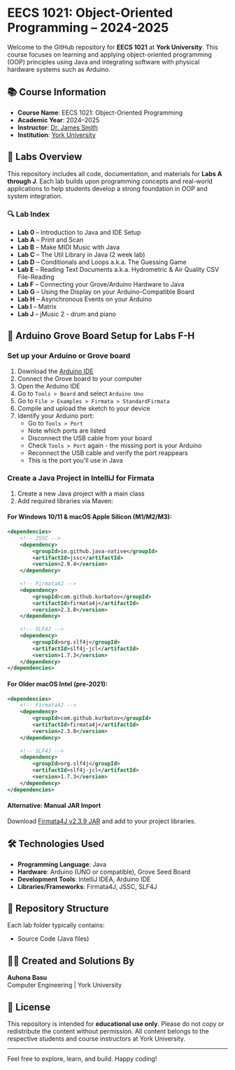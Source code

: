 # EECS 1021: Object-Oriented Programming – 2024-2025

Welcome to the GitHub repository for **EECS 1021** at **York University**. This course focuses on learning and applying object-oriented programming (OOP) principles using Java and integrating software with physical hardware systems such as Arduino.

## 📚 Course Information

- **Course Name**: EECS 1021: Object-Oriented Programming  
- **Academic Year**: 2024–2025  
- **Instructor**: [Dr. James Smith](https://lassonde.yorku.ca/users/drsmith)  
- **Institution**: [York University](https://www.yorku.ca)

## 🧪 Labs Overview

This repository includes all code, documentation, and materials for **Labs A through J**. Each lab builds upon programming concepts and real-world applications to help students develop a strong foundation in OOP and system integration.

### 🔍 Lab Index

- **Lab 0** – Introduction to Java and IDE Setup
- **Lab A** – Print and Scan
- **Lab B** – Make MIDI Music with Java  
- **Lab C** – The Util Library in Java (2 week lab)  
- **Lab D** – Conditionals and Loops a.k.a. The Guessing Game
- **Lab E** – Reading Text Documents a.k.a. Hydrometric & Air Quality CSV File-Reading  
- **Lab F** – Connecting your Grove/Arduino Hardware to Java
- **Lab G** – Using the Display on your Arduino-Compatible Board  
- **Lab H** – Asynchronous Events on your Arduino  
- **Lab I** – Matrix  
- **Lab J** – jMusic 2 - drum and piano 

## 🔌 Arduino Grove Board Setup for Labs F-H

### Set up your Arduino or Grove board
1. Download the [Arduino IDE](https://www.arduino.cc/en/Main/Software)
2. Connect the Grove board to your computer
3. Open the Arduino IDE
4. Go to `Tools > Board` and select `Arduino Uno`
5. Go to `File > Examples > Firmata > StandardFirmata`
6. Compile and upload the sketch to your device
7. Identify your Arduino port:
   - Go to `Tools > Port`
   - Note which ports are listed
   - Disconnect the USB cable from your board
   - Check `Tools > Port` again - the missing port is your Arduino
   - Reconnect the USB cable and verify the port reappears
   - This is the port you'll use in Java

### Create a Java Project in IntelliJ for Firmata
1. Create a new Java project with a main class
2. Add required libraries via Maven:

#### For Windows 10/11 & macOS Apple Silicon (M1/M2/M3):
```xml
<dependencies>
    <!-- JSSC -->
    <dependency>
        <groupId>io.github.java-native</groupId>
        <artifactId>jssc</artifactId>
        <version>2.9.4</version>
    </dependency>
    
    <!-- Firmata4J -->
    <dependency>
        <groupId>com.github.kurbatov</groupId>
        <artifactId>firmata4j</artifactId>
        <version>2.3.8</version>
    </dependency>
    
    <!-- SLF4J -->
    <dependency>
        <groupId>org.slf4j</groupId>
        <artifactId>slf4j-jcl</artifactId>
        <version>1.7.3</version>
    </dependency>
</dependencies>
```

#### For Older macOS Intel (pre-2021):
```xml
<dependencies>
    <!-- Firmata4J -->
    <dependency>
        <groupId>com.github.kurbatov</groupId>
        <artifactId>firmata4j</artifactId>
        <version>2.3.8</version>
    </dependency>
    
    <!-- SLF4J -->
    <dependency>
        <groupId>org.slf4j</groupId>
        <artifactId>slf4j-jcl</artifactId>
        <version>1.7.3</version>
    </dependency>
</dependencies>
```

#### Alternative: Manual JAR Import
Download [Firmata4J v2.3.9 JAR](https://www.yorku.ca/professor/drsmith/2025/02/24/version-2-3-9-of-firmata4j/) and add to your project libraries.

## 🛠️ Technologies Used

- **Programming Language**: Java  
- **Hardware**: Arduino (UNO or compatible), Grove Seed Board  
- **Development Tools**: IntelliJ IDEA, Arduino IDE  
- **Libraries/Frameworks**: Firmata4J, JSSC, SLF4J  

## 📁 Repository Structure

Each lab folder typically contains:
- Source Code (Java files)

## 👩‍💻 Created and Solutions By

**Auhona Basu**  
Computer Engineering | York University

## 📄 License

This repository is intended for **educational use only**. Please do not copy or redistribute the content without permission. All content belongs to the respective students and course instructors at York University.

---

Feel free to explore, learn, and build. Happy coding!
